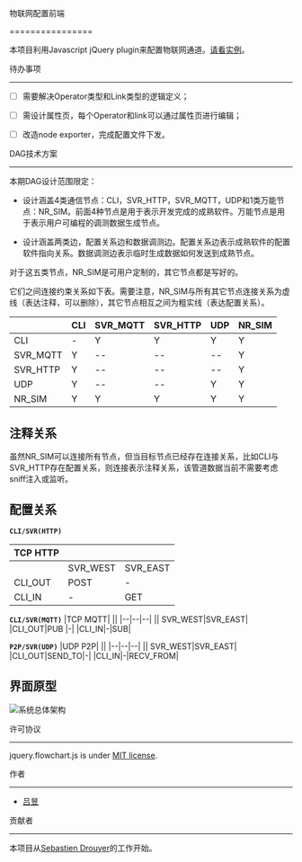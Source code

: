 
  

物联网配置前端

================

  

本项目利用Javascript jQuery plugin来配置物联网通道。[请看实例](https://lvyv.github.io/jquery.flowchart/demo/demo.html)。

  
  

待办事项

-----------

  

- [ ] 需要解决Operator类型和Link类型的逻辑定义；

- [ ] 需设计属性页，每个Operator和link可以通过属性页进行编辑；

- [ ] 改造node exporter，完成配置文件下发。

  
DAG技术方案

-------

本期DAG设计范围限定：

- 设计涵盖4类通信节点：CLI，SVR_HTTP，SVR_MQTT，UDP和1类万能节点：NR_SIM。前面4种节点是用于表示开发完成的成熟软件。万能节点是用于表示用户可编程的调测数据生成节点。

- 设计涵盖两类边，配置关系边和数据调测边。配置关系边表示成熟软件的配置软件指向关系。数据调测边表示临时生成数据如何发送到成熟节点。

对于这五类节点，NR_SIM是可用户定制的，其它节点都是写好的。

它们之间连接约束关系如下表。需要注意，NR_SIM与所有其它节点连接关系为虚线（表达注释，可以删除），其它节点相互之间为粗实线（表达配置关系）。

||CLI|SVR_MQTT|SVR_HTTP|UDP|NR_SIM
|--|--|--|--|--|--
|CLI|-|Y|Y|Y|Y
|SVR_MQTT|Y|--|--|--|Y
|SVR_HTTP|Y|--|--|--|Y
|UDP|Y|--|--|Y|Y
|NR_SIM|Y|Y|Y|Y|Y

## 注释关系
虽然NR_SIM可以连接所有节点，但当目标节点已经存在连接关系，比如CLI与SVR_HTTP存在配置关系，则连接表示注释关系，该管道数据当前不需要考虑sniff注入或监听。

## 配置关系

**`CLI/SVR(HTTP)`**

|TCP HTTP| ||
|--|--|--|
|| SVR_WEST|SVR_EAST|
|CLI_OUT|POST |-|
|CLI_IN|-|GET|
 

**`CLI/SVR(MQTT)`**
|TCP MQTT| ||
|--|--|--|
|| SVR_WEST|SVR_EAST|
|CLI_OUT|PUB |-|
|CLI_IN|-|SUB|

  

**`P2P/SVR(UDP)`**
|UDP P2P| ||
|--|--|--|
|| SVR_WEST|SVR_EAST|
|CLI_OUT|SEND_TO|-|
|CLI_IN|-|RECV_FROM|
  
## 界面原型
![系统总体架构](https://lvyv.github.io/jquery.flowchart/images/architecture-ovw.svg)

  

许可协议

-------

jquery.flowchart.js is under [MIT license](https://github.com/sdrdis/jquery.flowchart/blob/master/MIT-LICENSE.txt).

  

作者

-------

*  [吕昱](https://github.com/lvyv)

  

贡献者

------------

本项目从[Sebastien Drouyer](http://sebastien.drouyer.com/)的工作开始。
